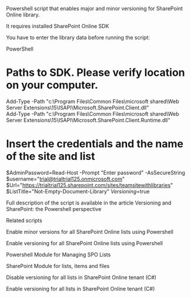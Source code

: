 Powershell script that enables major and minor versioning for SharePoint Online library.

 

 

It requires installed  SharePoint Online SDK 

You have to enter the library data before running the script:

 

PowerShell
# Paths to SDK. Please verify location on your computer. 
Add-Type -Path "c:\Program Files\Common Files\microsoft shared\Web Server Extensions\15\ISAPI\Microsoft.SharePoint.Client.dll"  
Add-Type -Path "c:\Program Files\Common Files\microsoft shared\Web Server Extensions\15\ISAPI\Microsoft.SharePoint.Client.Runtime.dll"  
 
# Insert the credentials and the name of the site and list 
$AdminPassword=Read-Host -Prompt "Enter password" -AsSecureString 
$username="trial@trialtrial125.onmicrosoft.com" 
$Url="https://trialtrial125.sharepoint.com/sites/teamsitewithlibraries" 
$ListTitle="Not-Empty-Document-Library" 
$Versioning=$true
 
 

Full description of the script is available in the article  Versioning and SharePoint: the Powershell perspective

 

 

Related scripts
 

Enable minor versions for all SharePoint Online lists using Powershell

Enable versioning for all SharePoint Online lists using Powershell

Powershell Module for Managing SPO Lists

SharePoint Module for lists, items and files

Disable versioning for all lists in SharePoint Online tenant (C#)

Enable versioning for all lists in SharePoint Online tenant (C#)
